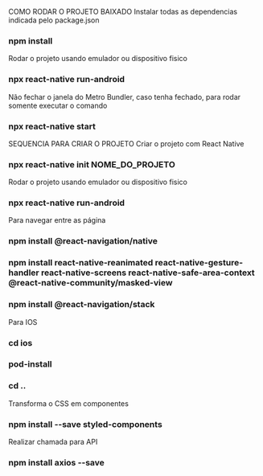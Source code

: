 COMO RODAR O PROJETO BAIXADO
Instalar todas as dependencias indicada pelo package.json
### npm install

Rodar o projeto usando emulador ou dispositivo fisico
### npx react-native run-android

Não fechar o janela do Metro Bundler, caso tenha fechado, para rodar somente executar o comando
### npx react-native start



SEQUENCIA PARA CRIAR O PROJETO
Criar o projeto com React Native
### npx react-native init NOME_DO_PROJETO

Rodar o projeto usando emulador ou dispositivo fisico
### npx react-native run-android

Para navegar entre as página
### npm install @react-navigation/native
### npm install react-native-reanimated react-native-gesture-handler react-native-screens react-native-safe-area-context @react-native-community/masked-view
### npm install @react-navigation/stack

Para IOS
### cd ios
### pod-install
### cd ..

Transforma o CSS em componentes
### npm install --save styled-components

Realizar chamada para API
### npm install axios --save